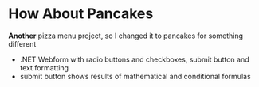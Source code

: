 # How About Pancakes

**Another** pizza menu project, so I changed it to pancakes for something different

- .NET Webform with radio buttons and checkboxes, submit button and text formatting
- submit button shows results of mathematical and conditional formulas

